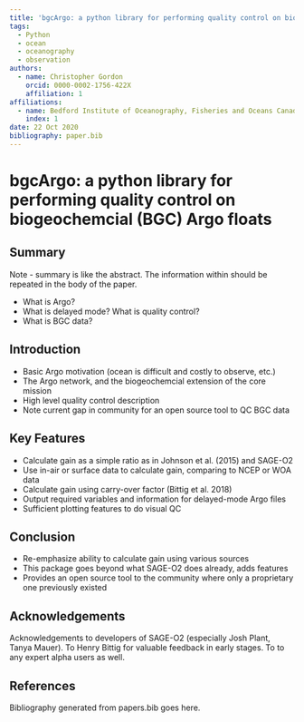 ```yaml
---
title: 'bgcArgo: a python library for performing quality control on biogeochemcial (BGC) Argo floats'
tags:
  - Python
  - ocean
  - oceanography
  - observation
authors:
  - name: Christopher Gordon
    orcid: 0000-0002-1756-422X
    affiliation: 1
affiliations:
  - name: Bedford Institute of Oceanography, Fisheries and Oceans Canada, Dartmouth, NS
    index: 1
date: 22 Oct 2020
bibliography: paper.bib
---
```


# bgcArgo: a python library for performing quality control on biogeochemcial (BGC) Argo floats

## Summary

Note - summary is like the abstract. The information within should be repeated
in the body of the paper.

- What is Argo?
- What is delayed mode? What is quality control?
- What is BGC data?

## Introduction

- Basic Argo motivation (ocean is difficult and costly to observe, etc.)
- The Argo network, and the biogeochemcial extension of the core mission
- High level quality control description
- Note current gap in community for an open source tool to QC BGC data

## Key Features

- Calculate gain as a simple ratio as in Johnson et al. (2015) and SAGE-O2
- Use in-air or surface data to calculate gain, comparing to NCEP or WOA data
- Calculate gain using carry-over factor (Bittig et al. 2018)
- Output required variables and information for delayed-mode Argo files
- Sufficient plotting features to do visual QC

## Conclusion

- Re-emphasize ability to calculate gain using various sources
- This package goes beyond what SAGE-O2 does already, adds features
- Provides an open source tool to the community where only a proprietary one previously existed

## Acknowledgements

Acknowledgements to developers of SAGE-O2 (especially Josh Plant, Tanya Mauer).
To Henry Bittig for valuable feedback in early stages. To to any expert alpha
users as well.

## References

Bibliography generated from papers.bib goes here.
